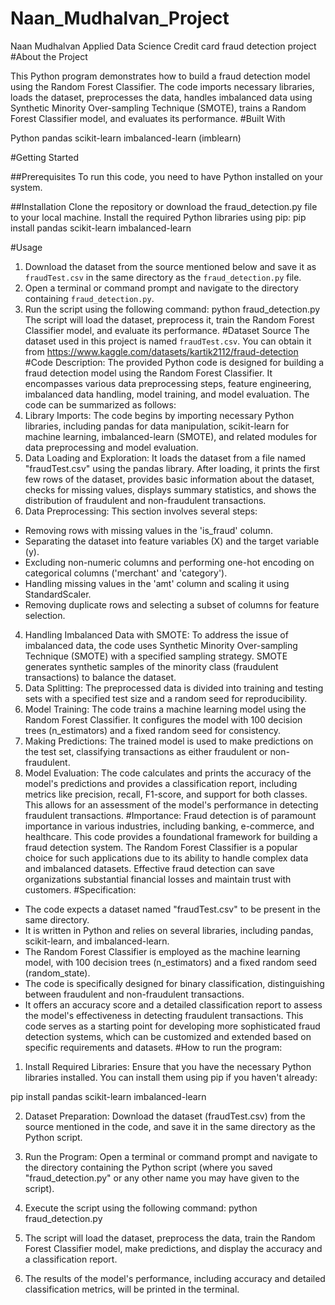 # Naan_Mudhalvan_Project
Naan Mudhalvan Applied Data Science Credit card fraud detection project
#About the Project


This Python program demonstrates how to build a fraud detection model
using the Random Forest Classifier. The code imports necessary libraries,
loads the dataset, preprocesses the data, handles imbalanced data using
Synthetic Minority Over-sampling Technique (SMOTE), trains a Random
Forest Classifier model, and evaluates its performance.
#Built With

Python
pandas
scikit-learn
imbalanced-learn (imblearn)


#Getting Started

##Prerequisites
To run this code, you need to have Python installed on your system.

##Installation
Clone the repository or download the fraud_detection.py file to your local
machine.
Install the required Python libraries using pip:
 pip install pandas scikit-learn imbalanced-learn
 
#Usage
1. Download the dataset from the source mentioned below and save it as
`fraudTest.csv` in the same directory as the `fraud_detection.py` file.
2. Open a terminal or command prompt and navigate to the directory
containing `fraud_detection.py`.
3. Run the script using the following command:
 python fraud_detection.py
The script will load the dataset, preprocess it, train the Random Forest
Classifier model, and evaluate its performance.
#Dataset Source
The dataset used in this project is named `fraudTest.csv`. You can obtain it
from https://www.kaggle.com/datasets/kartik2112/fraud-detection
#Code Description:
The provided Python code is designed for building a fraud detection model
using the Random Forest Classifier. It encompasses various data
preprocessing steps, feature engineering, imbalanced data handling, model
training, and model evaluation. The code can be summarized as follows:
1. Library Imports: The code begins by importing necessary Python libraries,
including pandas for data manipulation, scikit-learn for machine learning,
imbalanced-learn (SMOTE), and related modules for data preprocessing and
model evaluation.
2. Data Loading and Exploration: It loads the dataset from a file named
"fraudTest.csv" using the pandas library. After loading, it prints the first few
rows of the dataset, provides basic information about the dataset, checks for
missing values, displays summary statistics, and shows the distribution of
fraudulent and non-fraudulent transactions.
3. Data Preprocessing: This section involves several steps:
 - Removing rows with missing values in the 'is_fraud' column.
 - Separating the dataset into feature variables (X) and the target variable
(y).
 - Excluding non-numeric columns and performing one-hot encoding on
categorical columns ('merchant' and 'category').
 - Handling missing values in the 'amt' column and scaling it using
StandardScaler.
 - Removing duplicate rows and selecting a subset of columns for feature
selection.
4. Handling Imbalanced Data with SMOTE: To address the issue of
imbalanced data, the code uses Synthetic Minority Over-sampling Technique
(SMOTE) with a specified sampling strategy. SMOTE generates synthetic
samples of the minority class (fraudulent transactions) to balance the
dataset.
5. Data Splitting: The preprocessed data is divided into training and
testing sets with a specified test size and a random seed for reproducibility.
6. Model Training: The code trains a machine learning model using the
Random Forest Classifier. It configures the model with 100 decision trees
(n_estimators) and a fixed random seed for consistency.
7. Making Predictions: The trained model is used to make predictions on
the test set, classifying transactions as either fraudulent or non-fraudulent.
8. Model Evaluation: The code calculates and prints the accuracy of the
model's predictions and provides a classification report, including metrics
like precision, recall, F1-score, and support for both classes. This allows for
an assessment of the model's performance in detecting fraudulent
transactions.
#Importance:
Fraud detection is of paramount importance in various industries, including
banking, e-commerce, and healthcare. This code provides a foundational
framework for building a fraud detection system. The Random Forest
Classifier is a popular choice for such applications due to its ability to handle
complex data and imbalanced datasets. Effective fraud detection can save
organizations substantial financial losses and maintain trust with customers.
#Specification:
- The code expects a dataset named "fraudTest.csv" to be present in the
same directory.
- It is written in Python and relies on several libraries, including pandas,
scikit-learn, and imbalanced-learn.
- The Random Forest Classifier is employed as the machine learning model,
with 100 decision trees (n_estimators) and a fixed random seed
(random_state).
- The code is specifically designed for binary classification, distinguishing
between fraudulent and non-fraudulent transactions.
- It offers an accuracy score and a detailed classification report to assess the
model's effectiveness in detecting fraudulent transactions.
This code serves as a starting point for developing more sophisticated fraud
detection systems, which can be customized and extended based on
specific requirements and datasets.
#How to run the program:
1. Install Required Libraries:
 Ensure that you have the necessary Python libraries installed. You can
install them using pip if you haven't already:

 pip install pandas scikit-learn imbalanced-learn

2. Dataset Preparation:
 Download the dataset (fraudTest.csv) from the source mentioned in the
code, and save it in the same directory as the Python script.
3. Run the Program:
 Open a terminal or command prompt and navigate to the directory
containing the Python script (where you saved "fraud_detection.py" or any
other name you may have given to the script).
4. Execute the script using the following command:
 python fraud_detection.py

5. The script will load the dataset, preprocess the data, train the Random
Forest Classifier model, make predictions, and display the accuracy and a
classification report.
6. The results of the model's performance, including accuracy and detailed
classification metrics, will be printed in the terminal.
